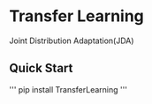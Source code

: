 # Transfer Learning
Joint Distribution Adaptation(JDA)

## Quick Start 
'''
pip install TransferLearning
'''


